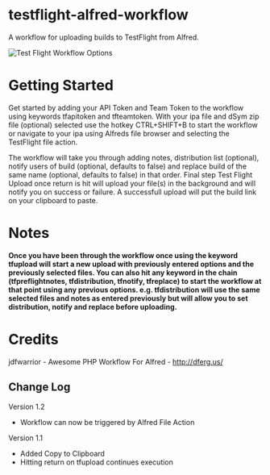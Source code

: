 testflight-alfred-workflow
==========================

A workflow for uploading builds to TestFlight from Alfred.

![Test Flight Workflow Options](http://fallenclient.github.io/testflight-alfred-workflow/images/all-options.jpg "Options")

Getting Started
===============
Get started by adding your API Token and Team Token to the workflow using keywords tfapitoken and tfteamtoken. With your ipa file and dSym zip file (optional) selected use the hotkey CTRL+SHIFT+B to start the workflow or navigate to your ipa using Alfreds file browser and selecting the TestFlight file action.

The workflow will take you through adding notes, distribution list (optional), notify users of build (optional, defaults to false) and replace build of the same name (optional, defaults to false) in that order. Final step Test Flight Upload once return is hit will upload your file(s) in the background and will notify you on success or failure. A successfull upload will put the build link on your clipboard to paste.

Notes
=====
**Once you have been through the workflow once using the keyword tfupload will start a new upload with previously entered options and the previously selected files. You can also hit any keyword in the chain (tfpreflightnotes, tfdistribution, tfnotify, tfreplace) to start the workflow at that point using any previous options. e.g. tfdistribution will use the same selected files and notes as entered previously but will allow you to set distribution, notify and replace before uploading.**

Credits
=======
jdfwarrior - Awesome PHP Workflow For Alfred - http://dferg.us/

Change Log
----------
Version 1.2
* Workflow can now be triggered by Alfred File Action

Version 1.1
* Added Copy to Clipboard
* Hitting return on tfupload continues execution
